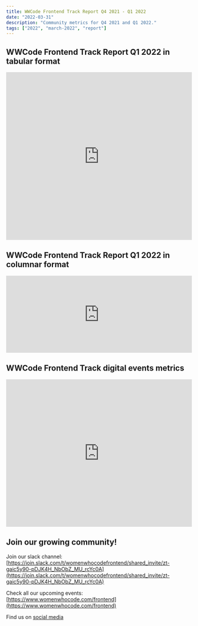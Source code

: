 ```yaml
---
title: WWCode Frontend Track Report Q4 2021 - Q1 2022
date: "2022-03-31"
description: "Community metrics for Q4 2021 and Q1 2022."
tags: ["2022", "march-2022", "report"]
---
```


## WWCode Frontend Track Report Q1 2022 in tabular format

<iframe title="WWCode Frontend " aria-label="Table" id="datawrapper-chart-bhHb8" src="https://datawrapper.dwcdn.net/bhHb8/2/" scrolling="no" frameborder="0" style="width: 0; min-width: 100% !important; border: none;" height="455"></iframe><script type="text/javascript">!function(){"use strict";window.addEventListener("message",(function(e){if(void 0!==e.data["datawrapper-height"]){var t=document.querySelectorAll("iframe");for(var a in e.data["datawrapper-height"])for(var r=0;r<t.length;r++){if(t[r].contentWindow===e.source)t[r].style.height=e.data["datawrapper-height"][a]+"px"}}}))}();
</script>

## WWCode Frontend Track Report Q1 2022 in columnar format

<iframe title="WWCode Frontend" aria-label="Column Chart" id="datawrapper-chart-5xjzS" src="https://datawrapper.dwcdn.net/5xjzS/1/" scrolling="no" frameborder="0" style="width: 0; min-width: 100% !important; border: none;" height="209"></iframe><script type="text/javascript">!function(){"use strict";window.addEventListener("message",(function(e){if(void 0!==e.data["datawrapper-height"]){var t=document.querySelectorAll("iframe");for(var a in e.data["datawrapper-height"])for(var r=0;r<t.length;r++){if(t[r].contentWindow===e.source)t[r].style.height=e.data["datawrapper-height"][a]+"px"}}}))}();
</script>

## WWCode Frontend Track digital events metrics

<iframe title="WWCode Frontend Events" aria-label="Grouped Column Chart" id="datawrapper-chart-p3BTw" src="https://datawrapper.dwcdn.net/p3BTw/1/" scrolling="no" frameborder="0" style="width: 0; min-width: 100% !important; border: none;" height="400"></iframe><script type="text/javascript">!function(){"use strict";window.addEventListener("message",(function(e){if(void 0!==e.data["datawrapper-height"]){var t=document.querySelectorAll("iframe");for(var a in e.data["datawrapper-height"])for(var r=0;r<t.length;r++){if(t[r].contentWindow===e.source)t[r].style.height=e.data["datawrapper-height"][a]+"px"}}}))}();
</script>

## Join our growing community!

Join our slack channel: [https://join.slack.com/t/womenwhocodefrontend/shared_invite/zt-gaic5y90-pDJK4H_NbObZ_MU_rcYc0A](https://join.slack.com/t/womenwhocodefrontend/shared_invite/zt-gaic5y90-pDJK4H_NbObZ_MU_rcYc0A)

Check all our upcoming events: [https://www.womenwhocode.com/frontend](https://www.womenwhocode.com/frontend)

Find us on [social media](https://beacons.ai/wwcodefrontend)



